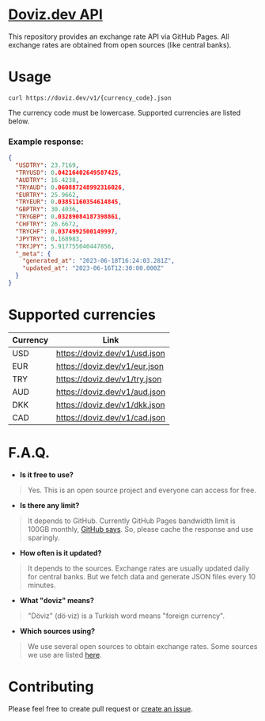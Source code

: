 # [Doviz.dev API](https://github.com/iamdual/doviz.dev)

This repository provides an exchange rate API via GitHub Pages. All exchange rates are obtained from open sources (like central banks).

# Usage
```
curl https://doviz.dev/v1/{currency_code}.json
```
The currency code must be lowercase. Supported currencies are listed below.

### Example response:
```json
{
  "USDTRY": 23.7169,
  "TRYUSD": 0.04216402649587425,
  "AUDTRY": 16.4238,
  "TRYAUD": 0.060887248992316026,
  "EURTRY": 25.9662,
  "TRYEUR": 0.03851160354614845,
  "GBPTRY": 30.4036,
  "TRYGBP": 0.03289084187398861,
  "CHFTRY": 26.6672,
  "TRYCHF": 0.0374992500149997,
  "JPYTRY": 0.168983,
  "TRYJPY": 5.917755040447856,
  "_meta": {
    "generated_at": "2023-06-18T16:24:03.281Z",
    "updated_at": "2023-06-16T12:30:00.000Z"
  }
}
```

# Supported currencies

| Currency | Link                          |
|----------|-------------------------------|
| USD      | https://doviz.dev/v1/usd.json |
| EUR      | https://doviz.dev/v1/eur.json |
| TRY      | https://doviz.dev/v1/try.json |
| AUD      | https://doviz.dev/v1/aud.json |
| DKK      | https://doviz.dev/v1/dkk.json |
| CAD      | https://doviz.dev/v1/cad.json |

# F.A.Q.
- **Is it free to use?**
> Yes. This is an open source project and everyone can access for free.

- **Is there any limit?**
> It depends to GitHub. Currently GitHub Pages bandwidth limit is 100GB monthly, [GitHub says](https://docs.github.com/en/pages/getting-started-with-github-pages/about-github-pages). So, please cache the response and use sparingly.

- **How often is it updated?**
> It depends to the sources. Exchange rates are usually updated daily for central banks. But we fetch data and generate JSON files every 10 minutes.

- **What "doviz" means?**
> "Döviz" (dö·viz) is a Turkish word means "foreign currency".

- **Which sources using?**
> We use several open sources to obtain exchange rates. Some sources we use are listed [here](https://github.com/iamdual/doviz.dev/blob/master/SOURCES.md).

# Contributing
Please feel free to create pull request or [create an issue](https://github.com/iamdual/doviz.dev/issues).
